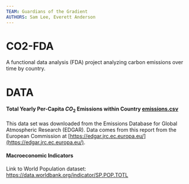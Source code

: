 ```yaml
---
TEAM: Guardians of the Gradient
AUTHORS: Sam Lee, Everett Anderson
---
```


# CO2-FDA
A functional data analysis (FDA) project analyzing carbon emissions over time by country.

# DATA

#### Total Yearly Per-Capita $CO_2$ Emissions within Country [emissions.csv](emissions/CO2.xlsx)

This data set was downloaded from the Emissions Database for Global Atmospheric Research (EDGAR). Data comes from this report from the European Commission at [https://edgar.jrc.ec.europa.eu/](https://edgar.jrc.ec.europa.eu/).

#### Macroeconomic Indicators

Link to World Population dataset: https://data.worldbank.org/indicator/SP.POP.TOTL
